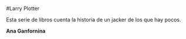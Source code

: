 #Larry Plotter

Esta serie de libros cuenta la historia de un jacker de los que hay pocos.

**Ana Ganfornina**
